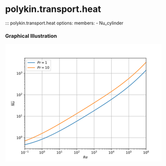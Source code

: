 # polykin.transport.heat

::: polykin.transport.heat
    options:
        members:
            - Nu_cylinder

### Graphical Illustration

![Nu_cylinder](Nu_cylinder.svg)